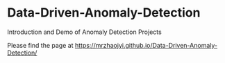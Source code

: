 # Data-Driven-Anomaly-Detection

Introduction and Demo of Anomaly Detection Projects

Please find the page at https://mrzhaojyi.github.io/Data-Driven-Anomaly-Detection/



